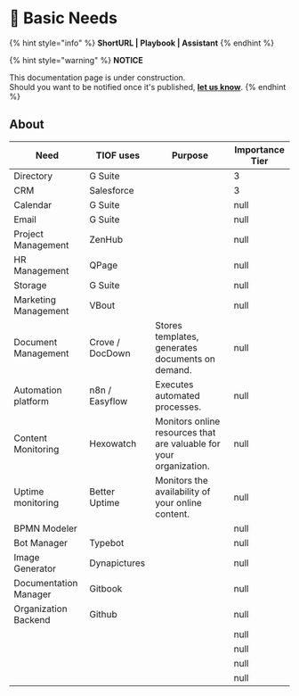 # 🚧 Basic Needs

{% hint style="info" %}
**ShortURL | Playbook | Assistant**
{% endhint %}

{% hint style="warning" %}
**NOTICE**

This documentation page is under construction.\
Should you want to be notified once it's published, [**let us know**](https://tiof.click/TIOFTarianUpdatesService).
{% endhint %}

## About



<table><thead><tr><th>Need</th><th>TIOF uses</th><th>Purpose</th><th data-type="rating" data-max="3">Importance Tier</th></tr></thead><tbody><tr><td>Directory</td><td>G Suite</td><td></td><td>3</td></tr><tr><td>CRM</td><td>Salesforce</td><td></td><td>3</td></tr><tr><td>Calendar</td><td>G Suite</td><td></td><td>null</td></tr><tr><td>Email</td><td>G Suite</td><td></td><td>null</td></tr><tr><td>Project Management</td><td>ZenHub</td><td></td><td>null</td></tr><tr><td>HR Management</td><td>QPage</td><td></td><td>null</td></tr><tr><td>Storage</td><td>G Suite</td><td></td><td>null</td></tr><tr><td>Marketing Management</td><td>VBout</td><td></td><td>null</td></tr><tr><td>Document Management</td><td>Crove / DocDown</td><td>Stores templates, generates documents on demand.</td><td>null</td></tr><tr><td>Automation platform</td><td>n8n / Easyflow</td><td>Executes automated processes.</td><td>null</td></tr><tr><td>Content Monitoring</td><td>Hexowatch</td><td>Monitors online resources that are valuable for your organization.</td><td>null</td></tr><tr><td>Uptime monitoring</td><td>Better Uptime</td><td>Monitors the availability of your online content.</td><td>null</td></tr><tr><td>BPMN Modeler</td><td></td><td></td><td>null</td></tr><tr><td>Bot Manager</td><td>Typebot</td><td></td><td>null</td></tr><tr><td>Image Generator</td><td>Dynapictures</td><td></td><td>null</td></tr><tr><td>Documentation Manager</td><td>Gitbook</td><td></td><td>null</td></tr><tr><td>Organization Backend</td><td>Github</td><td></td><td>null</td></tr><tr><td></td><td></td><td></td><td>null</td></tr><tr><td></td><td></td><td></td><td>null</td></tr><tr><td></td><td></td><td></td><td>null</td></tr><tr><td></td><td></td><td></td><td>null</td></tr></tbody></table>
